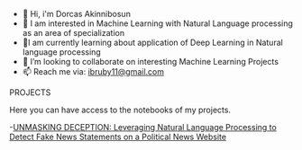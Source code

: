
- 👋 Hi, i'm Dorcas Akinnibosun
- 👀 I am interested in Machine Learning with Natural Language processing as an area of specialization
- 🌱I am currently learning about application of Deep Learning in Natural language processing
- 👯 I’m looking to collaborate on interesting Machine Learning Projects
- 📫 Reach me via: ibruby11@gmail.com





PROJECTS

Here you can have access to the notebooks of my projects.


-[UNMASKING DECEPTION: Leveraging Natural Language Processing to Detect Fake News Statements on a Political News Website]([https://github.com/Tabitha001/MACHINE-LEARNING-PORTFOLIO/tree/main/UNMASKING%20DECEPTION])
